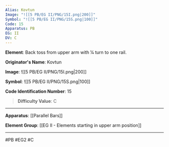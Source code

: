 ```yaml
---
Alias: Kovtun
Image: "![[5 PB/EG II/PNG/15I.png|200]]"
Symbol: "![[5 PB/EG II/PNG/15S.png|100]]"
Code: 15
Apparatus: PB
EG: II
DV: C
---
```

**Element**: Back toss from upper arm with 1⁄4 turn to one rail.

**Originator's Name**: Kovtun

**Image**:
![[5 PB/EG II/PNG/15I.png|200]]

**Symbol**:
![[5 PB/EG II/PNG/15S.png|100]]

**Code Identification Number**: 15

>**Difficulty Value**: C

___
**Apparatus**: [[Parallel Bars]]

**Element Group**: [[EG II -  Elements starting in upper arm position]]
___
#PB #EG2 #C
